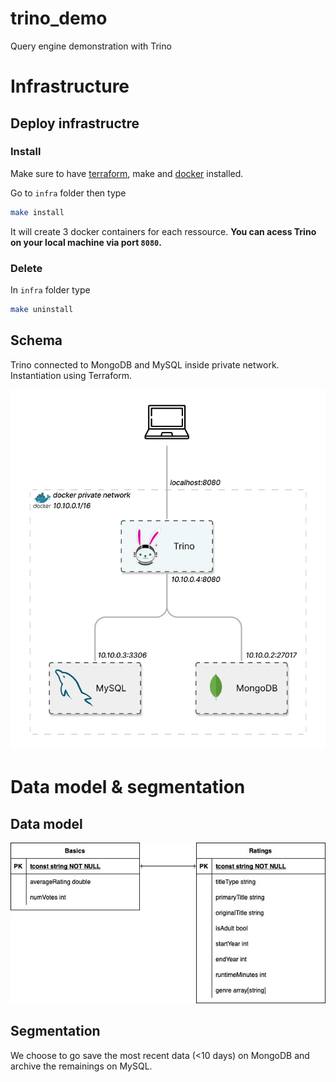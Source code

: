 # trino_demo
Query engine demonstration with Trino

# Infrastructure 

## Deploy infrastructre

### Install

Make sure to have [terraform](https://developer.hashicorp.com/terraform/downloads?product_intent=terraform), make and [docker](https://www.docker.com) installed.

Go to `infra` folder then type 

```bash
make install
```

It will create 3 docker containers for each ressource. **You can acess Trino on your local machine via port `8080`.**

### Delete

In `infra` folder type
```bash
make uninstall
```

## Schema

Trino connected to MongoDB and MySQL inside private network. Instantiation using Terraform.

![infra](img/infra.png)

# Data model & segmentation

## Data model

![data model](img/datamodel.jpg)

## Segmentation

We choose to go save the most recent data (<10 days) on MongoDB and archive the remainings on MySQL.